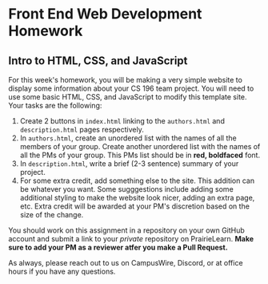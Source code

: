 # Front End Web Development Homework
## Intro to HTML, CSS, and JavaScript

For this week's homework, you will be making a very simple website to display some information about your CS 196 team project. You will need to use some basic HTML, CSS, and JavaScript to modify this template site. Your tasks are the following:

1. Create 2 buttons in `index.html` linking to the `authors.html` and `description.html` pages respectively.
2. In `authors.html`, create an unordered list with the names of all the members of your group. Create another unordered list with the names of all the PMs of your group. This PMs list should be in **red, boldfaced** font.
3. In `description.html`, write a brief (2-3 sentence) summary of your project.
4. For some extra credit, add something else to the site. This addition can be whatever you want. Some sugggestions include adding some additional styling to make the website look nicer, adding an extra page, etc. Extra credit will be awarded at your PM's discretion based on the size of the change.

You should work on this assignment in a repository on your own GitHub account and submit a link to your *private* repository on PrairieLearn. **Make sure to add your PM as a reviewer atfer you make a Pull Request.**

As always, please reach out to us on CampusWire, Discord, or at office hours if you have any questions.
